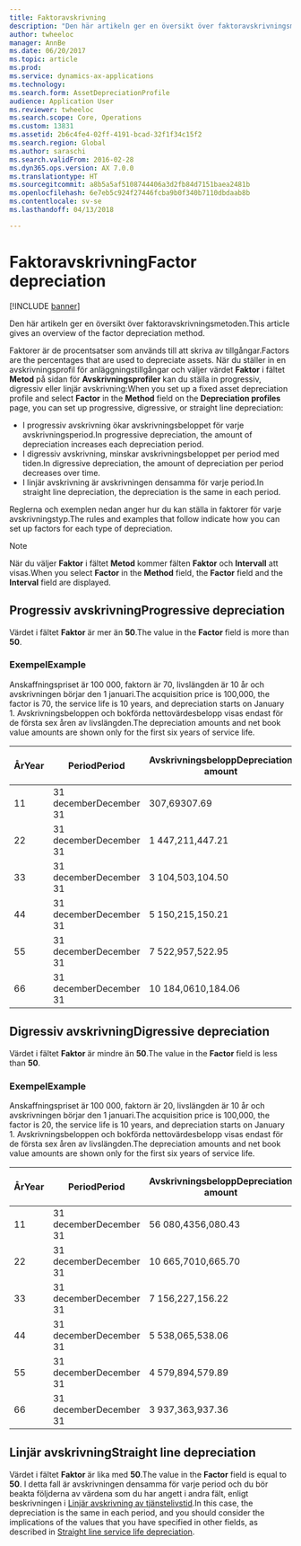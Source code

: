 ```yaml
---
title: Faktoravskrivning
description: "Den här artikeln ger en översikt över faktoravskrivningsmetoden."
author: twheeloc
manager: AnnBe
ms.date: 06/20/2017
ms.topic: article
ms.prod: 
ms.service: dynamics-ax-applications
ms.technology: 
ms.search.form: AssetDepreciationProfile
audience: Application User
ms.reviewer: twheeloc
ms.search.scope: Core, Operations
ms.custom: 13831
ms.assetid: 2b6c4fe4-02ff-4191-bcad-32f1f34c15f2
ms.search.region: Global
ms.author: saraschi
ms.search.validFrom: 2016-02-28
ms.dyn365.ops.version: AX 7.0.0
ms.translationtype: HT
ms.sourcegitcommit: a8b5a5af5108744406a3d2fb84d7151baea2481b
ms.openlocfilehash: 6e7eb5c924f27446fcba9b0f340b7110dbdaab8b
ms.contentlocale: sv-se
ms.lasthandoff: 04/13/2018

---
```


# <a name="factor-depreciation"></a><span data-ttu-id="31764-103">Faktoravskrivning</span><span class="sxs-lookup"><span data-stu-id="31764-103">Factor depreciation</span></span>

[!INCLUDE [banner](../includes/banner.md)]

<span data-ttu-id="31764-104">Den här artikeln ger en översikt över faktoravskrivningsmetoden.</span><span class="sxs-lookup"><span data-stu-id="31764-104">This article gives an overview of the factor depreciation method.</span></span>

<span data-ttu-id="31764-105">Faktorer är de procentsatser som används till att skriva av tillgångar.</span><span class="sxs-lookup"><span data-stu-id="31764-105">Factors are the percentages that are used to depreciate assets.</span></span> <span data-ttu-id="31764-106">När du ställer in en avskrivningsprofil för anläggningstillgångar och väljer värdet **Faktor** i fältet **Metod** på sidan för **Avskrivningsprofiler** kan du ställa in progressiv, digressiv eller linjär avskrivning:</span><span class="sxs-lookup"><span data-stu-id="31764-106">When you set up a fixed asset depreciation profile and select **Factor** in the **Method** field on the **Depreciation profiles** page, you can set up progressive, digressive, or straight line depreciation:</span></span>

-   <span data-ttu-id="31764-107">I progressiv avskrivning ökar avskrivningsbeloppet för varje avskrivningsperiod.</span><span class="sxs-lookup"><span data-stu-id="31764-107">In progressive depreciation, the amount of depreciation increases each depreciation period.</span></span>
-   <span data-ttu-id="31764-108">I digressiv avskrivning, minskar avskrivningsbeloppet per period med tiden.</span><span class="sxs-lookup"><span data-stu-id="31764-108">In digressive depreciation, the amount of depreciation per period decreases over time.</span></span>
-   <span data-ttu-id="31764-109">I linjär avskrivning är avskrivningen densamma för varje period.</span><span class="sxs-lookup"><span data-stu-id="31764-109">In straight line depreciation, the depreciation is the same in each period.</span></span>

<span data-ttu-id="31764-110">Reglerna och exemplen nedan anger hur du kan ställa in faktorer för varje avskrivningstyp.</span><span class="sxs-lookup"><span data-stu-id="31764-110">The rules and examples that follow indicate how you can set up factors for each type of depreciation.</span></span> 

> [!NOTE] 
> <span data-ttu-id="31764-111">När du väljer **Faktor** i fältet **Metod** kommer fälten **Faktor** och **Intervall** att visas.</span><span class="sxs-lookup"><span data-stu-id="31764-111">When you select **Factor** in the **Method** field, the **Factor** field and the **Interval** field are displayed.</span></span>

## <a name="progressive-depreciation"></a><span data-ttu-id="31764-112">Progressiv avskrivning</span><span class="sxs-lookup"><span data-stu-id="31764-112">Progressive depreciation</span></span>
<span data-ttu-id="31764-113">Värdet i fältet **Faktor** är mer än **50**.</span><span class="sxs-lookup"><span data-stu-id="31764-113">The value in the **Factor** field is more than **50**.</span></span>

### <a name="example"></a><span data-ttu-id="31764-114">Exempel</span><span class="sxs-lookup"><span data-stu-id="31764-114">Example</span></span>

<span data-ttu-id="31764-115">Anskaffningspriset är 100 000, faktorn är 70, livslängden är 10 år och avskrivningen börjar den 1 januari.</span><span class="sxs-lookup"><span data-stu-id="31764-115">The acquisition price is 100,000, the factor is 70, the service life is 10 years, and depreciation starts on January 1.</span></span> <span data-ttu-id="31764-116">Avskrivningsbeloppen och bokförda nettovärdesbelopp visas endast för de första sex åren av livslängden.</span><span class="sxs-lookup"><span data-stu-id="31764-116">The depreciation amounts and net book value amounts are shown only for the first six years of service life.</span></span>

| <span data-ttu-id="31764-117">År</span><span class="sxs-lookup"><span data-stu-id="31764-117">Year</span></span> | <span data-ttu-id="31764-118">Period</span><span class="sxs-lookup"><span data-stu-id="31764-118">Period</span></span>      | <span data-ttu-id="31764-119">Avskrivningsbelopp</span><span class="sxs-lookup"><span data-stu-id="31764-119">Depreciation amount</span></span> | <span data-ttu-id="31764-120">Bokfört nettovärdebelopp</span><span class="sxs-lookup"><span data-stu-id="31764-120">Net book value amount</span></span> |
|------|-------------|---------------------|-----------------------|
| <span data-ttu-id="31764-121">1</span><span class="sxs-lookup"><span data-stu-id="31764-121">1</span></span>    | <span data-ttu-id="31764-122">31 december</span><span class="sxs-lookup"><span data-stu-id="31764-122">December 31</span></span> | <span data-ttu-id="31764-123">307,69</span><span class="sxs-lookup"><span data-stu-id="31764-123">307.69</span></span>              | <span data-ttu-id="31764-124">99 692,31</span><span class="sxs-lookup"><span data-stu-id="31764-124">99,692.31</span></span>             |
| <span data-ttu-id="31764-125">2</span><span class="sxs-lookup"><span data-stu-id="31764-125">2</span></span>    | <span data-ttu-id="31764-126">31 december</span><span class="sxs-lookup"><span data-stu-id="31764-126">December 31</span></span> | <span data-ttu-id="31764-127">1 447,21</span><span class="sxs-lookup"><span data-stu-id="31764-127">1,447.21</span></span>            | <span data-ttu-id="31764-128">98 245,10</span><span class="sxs-lookup"><span data-stu-id="31764-128">98,245.10</span></span>             |
| <span data-ttu-id="31764-129">3</span><span class="sxs-lookup"><span data-stu-id="31764-129">3</span></span>    | <span data-ttu-id="31764-130">31 december</span><span class="sxs-lookup"><span data-stu-id="31764-130">December 31</span></span> | <span data-ttu-id="31764-131">3 104,50</span><span class="sxs-lookup"><span data-stu-id="31764-131">3,104.50</span></span>            | <span data-ttu-id="31764-132">95 140,60</span><span class="sxs-lookup"><span data-stu-id="31764-132">95,140.60</span></span>             |
| <span data-ttu-id="31764-133">4</span><span class="sxs-lookup"><span data-stu-id="31764-133">4</span></span>    | <span data-ttu-id="31764-134">31 december</span><span class="sxs-lookup"><span data-stu-id="31764-134">December 31</span></span> | <span data-ttu-id="31764-135">5 150,21</span><span class="sxs-lookup"><span data-stu-id="31764-135">5,150.21</span></span>            | <span data-ttu-id="31764-136">89 990,39</span><span class="sxs-lookup"><span data-stu-id="31764-136">89,990.39</span></span>             |
| <span data-ttu-id="31764-137">5</span><span class="sxs-lookup"><span data-stu-id="31764-137">5</span></span>    | <span data-ttu-id="31764-138">31 december</span><span class="sxs-lookup"><span data-stu-id="31764-138">December 31</span></span> | <span data-ttu-id="31764-139">7 522,95</span><span class="sxs-lookup"><span data-stu-id="31764-139">7,522.95</span></span>            | <span data-ttu-id="31764-140">82 467,44</span><span class="sxs-lookup"><span data-stu-id="31764-140">82,467.44</span></span>             |
| <span data-ttu-id="31764-141">6</span><span class="sxs-lookup"><span data-stu-id="31764-141">6</span></span>    | <span data-ttu-id="31764-142">31 december</span><span class="sxs-lookup"><span data-stu-id="31764-142">December 31</span></span> | <span data-ttu-id="31764-143">10 184,06</span><span class="sxs-lookup"><span data-stu-id="31764-143">10,184.06</span></span>           | <span data-ttu-id="31764-144">72 283,38</span><span class="sxs-lookup"><span data-stu-id="31764-144">72,283.38</span></span>             |

## <a name="digressive-depreciation"></a><span data-ttu-id="31764-145">Digressiv avskrivning</span><span class="sxs-lookup"><span data-stu-id="31764-145">Digressive depreciation</span></span>
<span data-ttu-id="31764-146">Värdet i fältet **Faktor** är mindre än **50**.</span><span class="sxs-lookup"><span data-stu-id="31764-146">The value in the **Factor** field is less than **50**.</span></span>

### <a name="example"></a><span data-ttu-id="31764-147">Exempel</span><span class="sxs-lookup"><span data-stu-id="31764-147">Example</span></span>

<span data-ttu-id="31764-148">Anskaffningspriset är 100 000, faktorn är 20, livslängden är 10 år och avskrivningen börjar den 1 januari.</span><span class="sxs-lookup"><span data-stu-id="31764-148">The acquisition price is 100,000, the factor is 20, the service life is 10 years, and depreciation starts on January 1.</span></span> <span data-ttu-id="31764-149">Avskrivningsbeloppen och bokförda nettovärdesbelopp visas endast för de första sex åren av livslängden.</span><span class="sxs-lookup"><span data-stu-id="31764-149">The depreciation amounts and net book value amounts are shown only for the first six years of service life.</span></span>

| <span data-ttu-id="31764-150">År</span><span class="sxs-lookup"><span data-stu-id="31764-150">Year</span></span> | <span data-ttu-id="31764-151">Period</span><span class="sxs-lookup"><span data-stu-id="31764-151">Period</span></span>      | <span data-ttu-id="31764-152">Avskrivningsbelopp</span><span class="sxs-lookup"><span data-stu-id="31764-152">Depreciation amount</span></span> | <span data-ttu-id="31764-153">Bokfört nettovärdebelopp</span><span class="sxs-lookup"><span data-stu-id="31764-153">Net book value amount</span></span> |
|------|-------------|---------------------|-----------------------|
| <span data-ttu-id="31764-154">1</span><span class="sxs-lookup"><span data-stu-id="31764-154">1</span></span>    | <span data-ttu-id="31764-155">31 december</span><span class="sxs-lookup"><span data-stu-id="31764-155">December 31</span></span> | <span data-ttu-id="31764-156">56 080,43</span><span class="sxs-lookup"><span data-stu-id="31764-156">56,080.43</span></span>           | <span data-ttu-id="31764-157">43 919,57</span><span class="sxs-lookup"><span data-stu-id="31764-157">43,919.57</span></span>             |
| <span data-ttu-id="31764-158">2</span><span class="sxs-lookup"><span data-stu-id="31764-158">2</span></span>    | <span data-ttu-id="31764-159">31 december</span><span class="sxs-lookup"><span data-stu-id="31764-159">December 31</span></span> | <span data-ttu-id="31764-160">10 665,70</span><span class="sxs-lookup"><span data-stu-id="31764-160">10,665.70</span></span>           | <span data-ttu-id="31764-161">33 253,87</span><span class="sxs-lookup"><span data-stu-id="31764-161">33,253.87</span></span>             |
| <span data-ttu-id="31764-162">3</span><span class="sxs-lookup"><span data-stu-id="31764-162">3</span></span>    | <span data-ttu-id="31764-163">31 december</span><span class="sxs-lookup"><span data-stu-id="31764-163">December 31</span></span> | <span data-ttu-id="31764-164">7 156,22</span><span class="sxs-lookup"><span data-stu-id="31764-164">7,156.22</span></span>            | <span data-ttu-id="31764-165">26 097,65</span><span class="sxs-lookup"><span data-stu-id="31764-165">26,097.65</span></span>             |
| <span data-ttu-id="31764-166">4</span><span class="sxs-lookup"><span data-stu-id="31764-166">4</span></span>    | <span data-ttu-id="31764-167">31 december</span><span class="sxs-lookup"><span data-stu-id="31764-167">December 31</span></span> | <span data-ttu-id="31764-168">5 538,06</span><span class="sxs-lookup"><span data-stu-id="31764-168">5,538.06</span></span>            | <span data-ttu-id="31764-169">20 559,59</span><span class="sxs-lookup"><span data-stu-id="31764-169">20,559.59</span></span>             |
| <span data-ttu-id="31764-170">5</span><span class="sxs-lookup"><span data-stu-id="31764-170">5</span></span>    | <span data-ttu-id="31764-171">31 december</span><span class="sxs-lookup"><span data-stu-id="31764-171">December 31</span></span> | <span data-ttu-id="31764-172">4 579,89</span><span class="sxs-lookup"><span data-stu-id="31764-172">4,579.89</span></span>            | <span data-ttu-id="31764-173">15 979,70</span><span class="sxs-lookup"><span data-stu-id="31764-173">15,979.70</span></span>             |
| <span data-ttu-id="31764-174">6</span><span class="sxs-lookup"><span data-stu-id="31764-174">6</span></span>    | <span data-ttu-id="31764-175">31 december</span><span class="sxs-lookup"><span data-stu-id="31764-175">December 31</span></span> | <span data-ttu-id="31764-176">3 937,36</span><span class="sxs-lookup"><span data-stu-id="31764-176">3,937.36</span></span>            | <span data-ttu-id="31764-177">12 042,34</span><span class="sxs-lookup"><span data-stu-id="31764-177">12,042.34</span></span>             |

## <a name="straight-line-depreciation"></a><span data-ttu-id="31764-178">Linjär avskrivning</span><span class="sxs-lookup"><span data-stu-id="31764-178">Straight line depreciation</span></span>
<span data-ttu-id="31764-179">Värdet i fältet **Faktor** är lika med **50**.</span><span class="sxs-lookup"><span data-stu-id="31764-179">The value in the **Factor** field is equal to **50**.</span></span> <span data-ttu-id="31764-180">I detta fall är avskrivningen densamma för varje period och du bör beakta följderna av värdena som du har angett i andra fält, enligt beskrivningen i [Linjär avskrivning av tjänstelivstid](straight-line-service-life-depreciation.md).</span><span class="sxs-lookup"><span data-stu-id="31764-180">In this case, the depreciation is the same in each period, and you should consider the implications of the values that you have specified in other fields, as described in [Straight line service life depreciation](straight-line-service-life-depreciation.md).</span></span>




